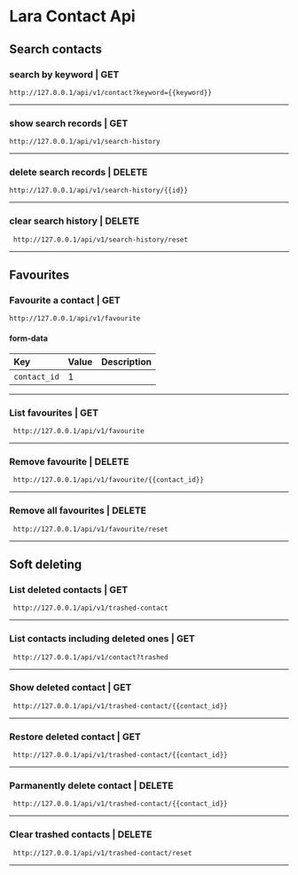 # Lara Contact Api

## Search contacts
### search by keyword | **GET**
```http
http://127.0.0.1/api/v1/contact?keyword={{keyword}}
```

----------------------------------------------------------------

### show search records | **GET**
```http
http://127.0.0.1/api/v1/search-history
```

----------------------------------------------------------------

### delete search records | **DELETE**
```http
http://127.0.0.1/api/v1/search-history/{{id}}
```

----------------------------------------------------------------

### clear search history | **DELETE**
```http
 http://127.0.0.1/api/v1/search-history/reset
```

----------------------------------------------------------------

## Favourites
### Favourite a contact | **GET**

```http
http://127.0.0.1/api/v1/favourite
```
#### form-data
| Key            | Value        | Description                |
| :------------- | :----------- | :------------------------- |
| `contact_id` | 1 | | **Required** |

----------------------------------------------------------------

### List favourites | **GET**
```http
 http://127.0.0.1/api/v1/favourite
```

----------------------------------------------------------------

### Remove favourite | **DELETE**
```http
 http://127.0.0.1/api/v1/favourite/{{contact_id}}
```

----------------------------------------------------------------

### Remove all favourites | **DELETE**
```http
 http://127.0.0.1/api/v1/favourite/reset
```

----------------------------------------------------------------

## Soft deleting

### List deleted contacts | **GET**
```http
 http://127.0.0.1/api/v1/trashed-contact
```

----------------------------------------------------------------

### List contacts including deleted ones | **GET**
```http
 http://127.0.0.1/api/v1/contact?trashed
```

----------------------------------------------------------------

### Show deleted contact | **GET**
```http
 http://127.0.0.1/api/v1/trashed-contact/{{contact_id}}
```

----------------------------------------------------------------

### Restore deleted contact | **GET**
```http
 http://127.0.0.1/api/v1/trashed-contact/{{contact_id}}
```

----------------------------------------------------------------

### Parmanently delete contact | **DELETE**
```http
 http://127.0.0.1/api/v1/trashed-contact/{{contact_id}}
```

----------------------------------------------------------------

### Clear trashed contacts | **DELETE**
```http
 http://127.0.0.1/api/v1/trashed-contact/reset
```
----------------------------------------------------------------

<!-- 

### request name
```http
POST  http://127.0.0.1/api/v1/f
```
#### form-data
| Key       | Value    | Description                |
| :-------- | :------- | :------------------------- |

----------------------------------------------------------------
-->